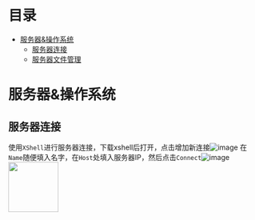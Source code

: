 # 目录
- [服务器&操作系统](#服务器&操作系统)
	- [服务器连接](#服务器连接)
	- [服务器文件管理](#服务器文件管理)

# 服务器&操作系统
## 服务器连接
使用`XShell`进行服务器连接，下载xshell后打开，点击增加新连接![image](https://user-images.githubusercontent.com/65151826/233850327-987f2230-6a8d-4d60-8434-931af84e0dbf.png)
在`Name`随便填入名字，在`Host`处填入服务器IP，然后点击`Connect`![image](https://user-images.githubusercontent.com/65151826/233850844-7bd60c8e-29ce-440f-a214-b7dcb9ec9640.png)
<img src="[https://img-blog.csdnimg.cn/2020102116384135.png](https://user-images.githubusercontent.com/65151826/233850844-7bd60c8e-29ce-440f-a214-b7dcb9ec9640.png)" width="100px">

